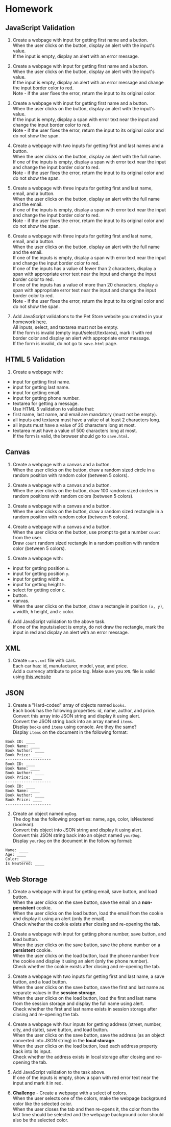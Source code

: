 # Homework

## JavaScript Validation

1. Create a webpage with input for getting first name and a button.  
   When the user clicks on the button, display an alert with the input's value.  
   If the input is empty, display an alert with an error message.

2. Create a webpage with input for getting first name and a button.  
   When the user clicks on the button, display an alert with the input's value.  
   If the input is empty, display an alert with an error message and change the input border color to red.  
   Note - if the user fixes the error, return the input to its original color.

3. Create a webpage with input for getting first name and a button.  
   When the user clicks on the button, display an alert with the input's value.  
   If the input is empty, display a span with error text near the input and change the input border color to red.  
   Note - if the user fixes the error, return the input to its original color and do not show the span.

4. Create a webpage with two inputs for getting first and last names and a button.  
   When the user clicks on the button, display an alert with the full name.  
   If one of the inputs is empty, display a span with error text near the input and change the input border color to red.  
   Note - if the user fixes the error, return the input to its original color and do not show the span.

5. Create a webpage with three inputs for getting first and last name, email, and a button.  
   When the user clicks on the button, display an alert with the full name and the email.  
   If one of the inputs is empty, display a span with error text near the input and change the input border color to red.  
   Note - if the user fixes the error, return the input to its original color and do not show the span.

6. Create a webpage with three inputs for getting first and last name, email, and a button.  
   When the user clicks on the button, display an alert with the full name and the email.  
   If one of the inputs is empty, display a span with error text near the input and change the input border color to red.  
   If one of the inputs has a value of fewer than 2 characters, display a span with appropriate error text near the input and change the input border color to red.  
   If one of the inputs has a value of more than 20 characters, display a span with appropriate error text near the input and change the input border color to red.  
   Note - if the user fixes the error, return the input to its original color and do not show the span.

7. Add JavaScript validations to the Pet Store website you created in your homework [here](https://github.com/barsheshet/jbc-2022-01-30-fullstack/tree/main/2022-02-09%20CSS/Homework#2-pet-store).  
   All inputs, select, and textarea must not be empty.  
   If the form is invalid (empty input/select/textarea), mark it with red border color and display an alert with appropriate error message.  
   If the form is invalid, do not go to `save.html` page.

## HTML 5 Validation

1. Create a webpage with:

- input for getting first name.
- input for getting last name.
- input for getting email.
- input for getting phone number.
- textarea for getting a message.  
  Use HTML 5 validation to validate that:
- first name, last name, and email are mandatory (must not be empty).
- all inputs and textarea must have a value of at least 2 characters long.
- all inputs must have a value of 20 characters long at most.
- textarea must have a value of 500 characters long at most.  
  If the form is valid, the browser should go to `save.html`.

## Canvas

1. Create a webpage with a canvas and a button.  
   When the user clicks on the button, draw a random sized circle in a random position with random color (between 5 colors).

2. Create a webpage with a canvas and a button.  
   When the user clicks on the button, draw 100 random sized circles in random positions with random colors (between 5 colors).

3. Create a webpage with a canvas and a button.  
   When the user clicks on the button, draw a random sized rectangle in a random position with random color (between 5 colors).

4. Create a webpage with a canvas and a button.  
   When the user clicks on the button, use prompt to get a number `count` from the user.  
   Draw `count` random sized rectangle in a random position with random color (between 5 colors).

5. Create a webpage with:

- input for getting position `x`.
- input for getting position `y`.
- input for getting width `w`.
- input for getting height `h`.
- select for getting color `c`.
- button.
- canvas.  
  When the user clicks on the button, draw a rectangle in position `(x, y)`, `w` width, `h` height, and `c` color.

6. Add JavaScript validation to the above task.  
   If one of the inputs/select is empty, do not draw the rectangle, mark the input in red and display an alert with an error message.

## XML

1. Create `cars.xml` file with cars.  
   Each car has: id, manufacturer, model, year, and price.  
   Add a currency attribute to price tag.
   Make sure you `XML` file is valid using [this website](https://www.xmlvalidation.com)

## JSON

1. Create a "Hard-coded" array of objects named `books`.  
   Each book has the following properties: id, name, author, and price.  
   Convert this array into JSON string and display it using alert.  
   Convert the JSON string back into an array named `items`.  
   Display `books` and `items` using console. Are they the same?  
   Display `items` on the document in the following format:

```
Book ID: ____
Book Name: ____
Book Author: ____
Book Price: ____
--------------------
Book ID: ____
Book Name: ____
Book Author: ____
Book Price: ____
--------------------
Book ID: ____
Book Name: ____
Book Author: ____
Book Price: ____
--------------------
```

2. Create an object named `myDog`.  
   The dog has the following properties: name, age, color, isNeutered (boolean).  
   Convert this object into JSON string and display it using alert.  
   Convert this JSON string back into an object named `yourDog`.  
   Display `yourDog` on the document in the following format:

```
Name: ____
Age: ____
Color: ____
Is Neutered: ____
```

## Web Storage

1. Create a webpage with input for getting email, save button, and load button.  
   When the user clicks on the save button, save the email on a **non-persistent** cookie.  
   When the user clicks on the load button, load the email from the cookie and display it using an alert (only the email).  
   Check whether the cookie exists after closing and re-opening the tab.

2. Create a webpage with input for getting phone number, save button, and load button.  
   When the user clicks on the save button, save the phone number on a **persistent** cookie.  
   When the user clicks on the load button, load the phone number from the cookie and display it using an alert (only the phone number).  
   Check whether the cookie exists after closing and re-opening the tab.

3. Create a webpage with two inputs for getting first and last name, a save button, and a load button.  
   When the user clicks on the save button, save the first and last name as separate values in the **session storage**.  
   When the user clicks on the load button, load the first and last name from the session storage and display the full name using alert.  
   Check whether the first and last name exists in session storage after closing and re-opening the tab.

4. Create a webpage with four inputs for getting address (street, number, city, and state), save button, and load button.  
   When the user clicks on the save button, save the address (as an object converted into JSON string) in the **local storage**.  
   When the user clicks on the load button, load each address property back into its input.  
   Check whether the address exists in local storage after closing and re-opening the tab.

5. Add JavaScript validation to the task above.  
   If one of the inputs is empty, show a span with red error text near the input and mark it in red.

6. **Challenge** - Create a webpage with a select of colors.  
   When the user selects one of the colors, make the webpage background color like the selected color.  
   When the user closes the tab and then re-opens it, the color from the last time should be selected and the webpage background color should also be the selected color.
